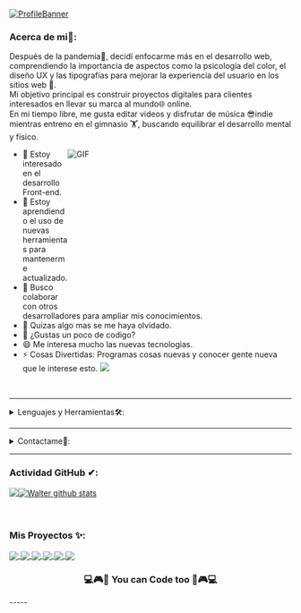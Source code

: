 [![ProfileBanner](https://drive.google.com/file/d/1y8-A77pt1X0bs0oEnkpPpgnSAgimeALg/view?usp=sharing)](https://solodeveloperalpha.github.io/walt-port-v2/build/)

### Acerca de mi🧑:
Después de la pandemia🦠, decidí enfocarme más en el desarrollo web, comprendiendo la importancia de aspectos como la psicología del color, el diseño UX y las tipografías para mejorar la experiencia del usuario en los sitios web 🚀.<br/>
Mi objetivo principal es construir proyectos digitales para clientes interesados en llevar su marca al mundo🌐 online.<br/>
En mi tiempo libre, me gusta editar videos y disfrutar de música 😎indie mientras entreno en el gimnasio 🏋️, buscando equilibrar el desarrollo mental y físico.

<img align="right" alt="GIF" src="https://static.wixstatic.com/media/669128_ec1c7a78e9694aec8a07c2e48b292ae1~mv2.gif" width="400" height="280" />

- 🔭 Estoy interesado en el desarrollo Front-end.
- 🌱 Estoy aprendiendo el uso de nuevas herramientas para mantenerme actualizado.
- 👯 Busco colaborar con otros desarrolladores para ampliar mis conocimientos.
- 🤔 Quizas algo mas se me haya olvidado.
- 🍵 ¿Gustas un poco de codigo?
- 😄 Me interesa mucho las nuevas tecnologias.
- ⚡ Cosas Divertidas: Programas cosas nuevas y conocer gente nueva que le interese esto.
![](https://visitor-badge.glitch.me/badge?page_id=Davekibh.Davekib)
<br/>

---

<details>
<summary>
Lenguajes y Herramientas🛠:
</summary>
  <br/>
<code><img height="20" src="https://raw.githubusercontent.com/github/explore/80688e429a7d4ef2fca1e82350fe8e3517d3494d/topics/html/html.png"></code>
<code><img height="20" src="https://raw.githubusercontent.com/github/explore/80688e429a7d4ef2fca1e82350fe8e3517d3494d/topics/css/css.png"></code>
<code><img height="20" src="https://raw.githubusercontent.com/github/explore/80688e429a7d4ef2fca1e82350fe8e3517d3494d/topics/javascript/javascript.png"></code>
<code><img height="20" src="https://raw.githubusercontent.com/github/explore/80688e429a7d4ef2fca1e82350fe8e3517d3494d/topics/react/react.png"></code> 
<code><img height="20" src="https://raw.githubusercontent.com/github/explore/80688e429a7d4ef2fca1e82350fe8e3517d3494d/topics/nodejs/nodejs.png"></code>
<code><img height="20" src="https://raw.githubusercontent.com/github/explore/80688e429a7d4ef2fca1e82350fe8e3517d3494d/topics/git/git.png"></code>
<code><img height="20" src="https://upload.wikimedia.org/wikipedia/commons/thumb/a/ae/Github-desktop-logo-symbol.svg/1024px-Github-desktop-logo-symbol.svg.png"></code>
<code><img height="20" src="https://raw.githubusercontent.com/github/explore/80688e429a7d4ef2fca1e82350fe8e3517d3494d/topics/mysql/mysql.png"></code>
<code><img height="20" src="https://raw.githubusercontent.com/github/explore/80688e429a7d4ef2fca1e82350fe8e3517d3494d/topics/firebase/firebase.png"></code>
<code><img height="20" src="https://upload.wikimedia.org/wikipedia/commons/thumb/b/b2/Bootstrap_logo.svg/1024px-Bootstrap_logo.svg.png"></code>
<code><img height="20" src="https://upload.wikimedia.org/wikipedia/en/d/d2/Sublime_Text_3_logo.png"></code>
<code><img height="20" src="https://banner2.cleanpng.com/20181122/krs/kisspng-java-programming-language-selenium-computer-softwa-july-2-16-halab-4-dev-5bf78387a7bb41.028192901542947719687.jpg"></code>
<code><img height="20" src="https://upload.wikimedia.org/wikipedia/commons/thumb/9/9a/Visual_Studio_Code_1.35_icon.svg/1024px-Visual_Studio_Code_1.35_icon.svg.png"></code>
</details>

---

<details>
<summary> Contactame🤝: </summary>  

<br/>

<a href="https://github.com/solodeveloperalpha">
  <img align="left" alt="Solodeveloperalpha" width="22px" src="https://upload.wikimedia.org/wikipedia/commons/thumb/a/ae/Github-desktop-logo-symbol.svg/1024px-Github-desktop-logo-symbol.svg.png" />
</a>

<a href="https://instagram.com/Dave_bhandari/](https://www.instagram.com/walter.astudillo.z)">
  <img align="left" alt="Walter Instagram" width="22px" src="https://upload.wikimedia.org/wikipedia/commons/thumb/a/a5/Instagram_icon.png/600px-Instagram_icon.png" />
</a>

<a href="https://twitter.com/waltcodex">
  <img align="left" alt="Walter Twitter" width="22px" src="https://cdn2.iconfinder.com/data/icons/metro-uinvert-dock/256/Twitter_NEW.png" />
</a>

<a href="https://www.linkedin.com/in/walter-astudillo-zevallos-961951264/">
  <img align="left" alt="Walter Linkdein" width="22px" src="https://cdn3.iconfinder.com/data/icons/inficons/512/linkedin.png" />
</a>

<br/>

</details>

---

### Actividad GitHub ✔:

<a href="https://github.com/SoloDeveloperAlpha">
  <img align="left" src="https://github-readme-stats.vercel.app/api/top-langs/?username=SoloDeveloperAlpha&theme=tokyonight" />
  </a>

<a href="https://github.com/SoloDeveloperAlpha">
 <img align="center" src="https://github-readme-stats.vercel.app/api?username=SoloDeveloperAlpha&show_icons=true&theme=tokyonight&line_height=27" alt="Walter github stats"/>
</a>

<br/>
<br/>
<br/>

### Mis Proyectos ✨:
  
<a href="https://github.com/SoloDeveloperAlpha/LocalWeather">
  <img align="center" src="https://github-readme-stats.vercel.app/api/pin/?username=SoloDeveloperAlpha&repo=LocalWeather&theme=tokyonight" />
</a>

<a href="https://github.com/SoloDeveloperAlpha/SpotiRew">
 <img align="center" src="https://github-readme-stats.vercel.app/api/pin/?username=SoloDeveloperAlpha&repo=SpotiRew&theme=tokyonight" />
</a>

<a href="https://github.com/SoloDeveloperAlpha/pokeDexter">
  <img align="center" src="https://github-readme-stats.vercel.app/api/pin/?username=SoloDeveloperAlpha&repo=pokeDexter&theme=tokyonight" />
</a>

<a href="https://github.com/SoloDeveloperAlpha/Simple-Calc">
 <img align="center" src="https://github-readme-stats.vercel.app/api/pin/?username=SoloDeveloperAlpha&repo=Simple-Calc&theme=tokyonight" />
</a>

<a href="https://github.com/SoloDeveloperAlpha/Edie-Homepage-master">
 <img align="center" src="https://github-readme-stats.vercel.app/api/pin/?username=SoloDeveloperAlpha&repo=Edie-Homepage-master&theme=tokyonight" />
</a>

<a href="https://solodeveloperalpha.github.io/Checkout-Page-mst/">
 <img align="center" src="https://github-readme-stats.vercel.app/api/pin/?username=SoloDeveloperAlpha&repo=Checkout-Page-mst&theme=tokyonight" />
</a>

<div align="center">
  

### 💻🎮🚀 You can Code too 🚀🎮💻

</div>
-----
